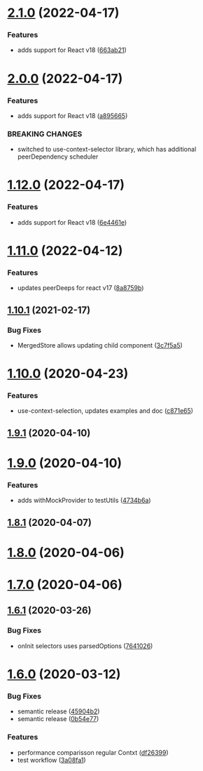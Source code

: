# [2.1.0](https://github.com/edriang/react-connect-context-hooks/compare/v2.0.0...v2.1.0) (2022-04-17)


### Features

* adds support for React v18 ([663ab21](https://github.com/edriang/react-connect-context-hooks/commit/663ab21c278569ca49ff07f1008c6eb02e6339f8))

# [2.0.0](https://github.com/edriang/react-connect-context-hooks/compare/v1.12.0...v2.0.0) (2022-04-17)


### Features

* adds support for React v18 ([a895665](https://github.com/edriang/react-connect-context-hooks/commit/a895665b0d895cec7475b254ba8c284595145c33))


### BREAKING CHANGES

* switched to use-context-selector library, which has additional peerDependency scheduler

# [1.12.0](https://github.com/edriang/react-connect-context-hooks/compare/v1.11.0...v1.12.0) (2022-04-17)


### Features

* adds support for React v18 ([6e4461e](https://github.com/edriang/react-connect-context-hooks/commit/6e4461eff295fa6f38a89d09d86478818c00408e))

# [1.11.0](https://github.com/edriang/react-connect-context-hooks/compare/v1.10.1...v1.11.0) (2022-04-12)


### Features

* updates peerDeeps for react v17 ([8a8759b](https://github.com/edriang/react-connect-context-hooks/commit/8a8759b41ac4050550ce104aba4470212747af7c))

## [1.10.1](https://github.com/edriang/react-connect-context-hooks/compare/v1.10.0...v1.10.1) (2021-02-17)


### Bug Fixes

* MergedStore allows updating child component ([3c7f5a5](https://github.com/edriang/react-connect-context-hooks/commit/3c7f5a5f7ab860538d3ae03db60735e86683cc5a))

# [1.10.0](https://github.com/edriang/react-connect-context-hooks/compare/v1.9.1...v1.10.0) (2020-04-23)


### Features

* use-context-selection, updates examples and doc ([c871e65](https://github.com/edriang/react-connect-context-hooks/commit/c871e657121766173d4f1a5c2b5be037fccaa306))

## [1.9.1](https://github.com/edriang/react-connect-context-hooks/compare/v1.9.0...v1.9.1) (2020-04-10)

# [1.9.0](https://github.com/edriang/react-connect-context-hooks/compare/v1.8.1...v1.9.0) (2020-04-10)


### Features

* adds withMockProvider to testUtils ([4734b6a](https://github.com/edriang/react-connect-context-hooks/commit/4734b6a65bd159b99a32a0834c6fdf317ab8747e))

## [1.8.1](https://github.com/edriang/react-connect-context-hooks/compare/v1.8.0...v1.8.1) (2020-04-07)

# [1.8.0](https://github.com/edriang/react-connect-context-hooks/compare/v1.7.0...v1.8.0) (2020-04-06)

# [1.7.0](https://github.com/edriang/react-connect-context-hooks/compare/v1.6.1...v1.7.0) (2020-04-06)

## [1.6.1](https://github.com/edriang/react-connect-context-hooks/compare/v1.6.0...v1.6.1) (2020-03-26)


### Bug Fixes

* onInit selectors uses parsedOptions ([7641026](https://github.com/edriang/react-connect-context-hooks/commit/7641026feece56c08fd3bc9101cd2a00a6f727b1))

# [1.6.0](https://github.com/edriang/react-connect-context-hooks/compare/v1.5.0...v1.6.0) (2020-03-12)


### Bug Fixes

* semantic release ([45904b2](https://github.com/edriang/react-connect-context-hooks/commit/45904b22604528fd9997e22592adbd92fd83400c))
* semantic release ([0b54e77](https://github.com/edriang/react-connect-context-hooks/commit/0b54e77d1013ff2d1dac509e3e5cc16abcded0bb))


### Features

* performance comparisson regular Contxt ([df26399](https://github.com/edriang/react-connect-context-hooks/commit/df263996c8e0003869c76ed983ae3a00e9eaea94))
* test workflow ([3a08fa1](https://github.com/edriang/react-connect-context-hooks/commit/3a08fa1f071f11d47f0c935d3d26a3e851b0c363))
